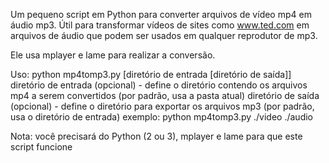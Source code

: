 Um pequeno script em Python para converter arquivos de vídeo mp4 em áudio mp3. Útil para transformar vídeos de sites como www.ted.com em arquivos de áudio que podem ser usados em qualquer reprodutor de mp3.

Ele usa mplayer e lame para realizar a conversão.

Uso: python mp4tomp3.py [diretório de entrada [diretório de saída]] diretório de entrada (opcional) - define o diretório contendo os arquivos mp4 a serem convertidos (por padrão, usa a pasta atual) diretório de saída (opcional) - define o diretório para exportar os arquivos mp3 (por padrão, usa o diretório de entrada) exemplo: python mp4tomp3.py ./video ./audio

Nota: você precisará do Python (2 ou 3), mplayer e lame para que este script funcione
